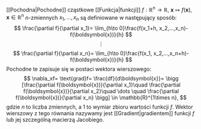 [[Pochodna|Pochodne]] cząstkowe [[Funkcja|funkcji]] $f:\mathbb{R}^n\to\mathbb{R}$, $\boldsymbol{x}\mapsto f(\boldsymbol{x})$, $\boldsymbol{x}\in\mathbb{R}^n$ $n$-zmiennych $x_1,...,x_n$ są definiowane w następujący sposób:
$$
\frac{\partial f}{\partial x_1}=
\lim_{h\to 0}\frac{f(x_1+h, x_2,...,x_n)- f(\boldsymbol{x})}{h}
$$
$$
\vdots
$$
$$
\frac{\partial f}{\partial x_n}=
\lim_{h\to 0}\frac{f(x_1, x_2,...,x_n+h)- f(\boldsymbol{x})}{h}
$$
Pochodne te zapisuje się w postaci wektora wierszowego:
$$
\nabla_xf=
\text{grad}f=
\frac{df}{d\boldsymbol{x}}=
\bigg
[\frac{\partial f(\boldsymbol{x})}{\partial x_1}\quad
\frac{\partial f(\boldsymbol{x})}{\partial x_2}\quad
\dots \quad
\frac{\partial f(\boldsymbol{x})}{\partial x_n}
\bigg] \in \mathbb{R}^{1\times n},
$$
gdzie $n$ to liczba zmiennych, a 1 to wymiar zbioru wartości funkcji $f$. 
Wektor wierszowy z tego równania nazywamy jest [[Gradient|gradientem]] funkcji $f$ lub jej szczególną macierzą Jacobiego. 
